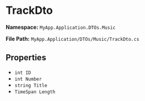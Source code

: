 # TrackDto

**Namespace:** `MyApp.Application.DTOs.Music`

**File Path:** `MyApp.Application/DTOs/Music/TrackDto.cs`

## Properties

- `int ID`
- `int Number`
- `string Title`
- `TimeSpan Length`

